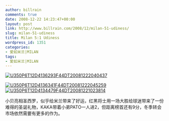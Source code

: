 ```yaml
---
author: billrain
comments: true
date: 2008-12-22 14:23:47+00:00
layout: post
link: http://www.billrain.com/2008/12/milan-51-udiness/
slug: milan-51-udiness
title: Milan 5:1 Udiness
wordpress_id: 1351
categories:
- 爱如米兰|MILAN
tags:
- 爱如米兰|MILAN
---
```


[![U350P6T12D4136293F44DT20081222040437](http://www.billrain.com/wp-content/uploads/2008/12/u350p6t12d4136293f44dt20081222040437-thumb.jpg)](http://www.billrain.com/wp-content/uploads/2008/12/u350p6t12d4136293f44dt20081222040437.jpg)

 

[![U350P6T12D4136341F44DT20081222045259](http://www.billrain.com/wp-content/uploads/2008/12/u350p6t12d4136341f44dt20081222045259-thumb.jpg)](http://www.billrain.com/wp-content/uploads/2008/12/u350p6t12d4136341f44dt20081222045259.jpg) [![U350P6T12D4134479F44DT20081221023814](http://www.billrain.com/wp-content/uploads/2008/12/u350p6t12d4134479f44dt20081221023814-thumb.jpg)](http://www.billrain.com/wp-content/uploads/2008/12/u350p6t12d4134479f44dt20081221023814.jpg)

 

小贝亮相圣西罗，似乎给米兰带来了好运，红黑将士用一场大胜给球迷带来了一份难得的圣诞礼物，KAKA带着小弟PATO一人进2，但距离榜首还有9分，冬季转会市场依然需要有更多的作为。

 

 

